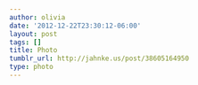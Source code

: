 ```yaml
---
author: olivia
date: '2012-12-22T23:30:12-06:00'
layout: post
tags: []
title: Photo
tumblr_url: http://jahnke.us/post/38605164950
type: photo
---
```


